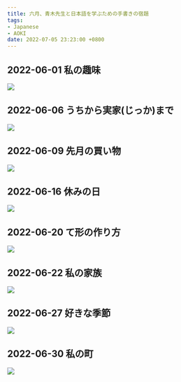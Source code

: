 ```yaml
---
title: 六月、青木先生と日本語を学ぶための手書きの宿題
tags:
- Japanese
- AOKI
date: 2022-07-05 23:23:00 +0800
---
```


## 2022-06-01 私の趣味

![](images/2022-06-01.jpeg)

## 2022-06-06 うちから実家(じっか)まで

![](images/2022-06-06.jpeg)

## 2022-06-09 先月の買い物

![](images/2022-06-09.jpeg)

## 2022-06-16 休みの日

![](images/2022-06-16.jpeg)

## 2022-06-20 て形の作り方

![](images/2022-06-20.jpeg)

## 2022-06-22 私の家族

![](images/2022-06-22.jpeg)

## 2022-06-27 好きな季節

![](images/2022-06-27.jpeg)

## 2022-06-30 私の町

![](images/2022-06-30.jpeg)

